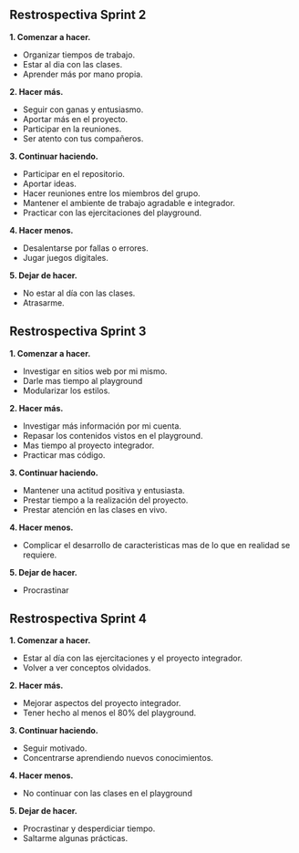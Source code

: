 ## Restrospectiva Sprint 2

**1. Comenzar a hacer.**
- Organizar tiempos de trabajo.
- Estar al dia con las clases.
- Aprender más por mano propia.

**2. Hacer más.**
- Seguir con ganas y entusiasmo.
- Aportar más en el proyecto.
- Participar en la reuniones.
- Ser atento con tus compañeros.

**3. Continuar haciendo.**
- Participar en el repositorio.
- Aportar ideas.
- Hacer reuniones entre los miembros del grupo.
- Mantener el ambiente de trabajo agradable e integrador.
- Practicar con las ejercitaciones del playground.

**4. Hacer menos.**
- Desalentarse por fallas o errores.
- Jugar juegos digitales.

**5. Dejar de hacer.**
- No estar al día con las clases.
- Atrasarme.

## Restrospectiva Sprint 3

**1. Comenzar a hacer.**
- Investigar en sitios web por mi mismo.
- Darle mas tiempo al playground
- Modularizar los estilos.

**2. Hacer más.**
- Investigar más información por mi cuenta.
- Repasar los contenidos vistos en el playground.
- Mas tiempo al proyecto integrador.
- Practicar mas código.

**3. Continuar haciendo.**
- Mantener una actitud positiva y entusiasta.
- Prestar tiempo a la realización del proyecto.
- Prestar atención en las clases en vivo.

**4. Hacer menos.**
- Complicar el desarrollo de caracteristicas mas de lo que en realidad se requiere.

**5. Dejar de hacer.**
- Procrastinar

## Restrospectiva Sprint 4

**1. Comenzar a hacer.**
- Estar al día con las ejercitaciones y el proyecto integrador.
- Volver a ver conceptos olvidados.

**2. Hacer más.**
- Mejorar aspectos del proyecto integrador.
- Tener hecho al menos el 80% del playground.

**3. Continuar haciendo.**
- Seguir motivado.
- Concentrarse aprendiendo nuevos conocimientos.

**4. Hacer menos.**
- No continuar con las clases en el playground

**5. Dejar de hacer.**
- Procrastinar y desperdiciar tiempo.
- Saltarme algunas prácticas.
